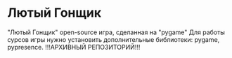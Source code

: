 # Лютый Гонщик
"Лютый Гонщик" open-source игра, сделанная на "pygame"
Для работы сурсов игры нужно установить дополнительные библиотеки: pygame, pypresence.
 !!!АРХИВНЫЙ РЕПОЗИТОРИЙ!!!
